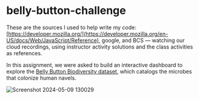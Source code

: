 # belly-button-challenge
These are the sources I used to help write my code: [https://developer.mozilla.org/](https://developer.mozilla.org/en-US/docs/Web/JavaScript/Reference), google, and BCS — watching our cloud recordings, using instructor activity solutions and the class activities as references.

In this assignment, we were asked to build an interactive dashboard to explore the [Belly Button Biodiversity dataset](http://robdunnlab.com/projects/belly-button-biodiversity/), which catalogs the microbes that colonize human navels.

![Screenshot 2024-05-09 130029](https://github.com/AlyssaChand/belly-button-challenge/assets/151655013/8250bc94-9544-4fd4-be7b-48e6d5ef8df5)

